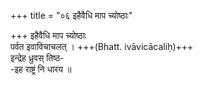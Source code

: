 +++
title = "०६ इहैवैधि माप च्योष्ठाः"

+++
इहैवैधि माप च्योष्ठाः  
पर्वत इवाविचाचलत् । +++(Bhatt. ivāvicācaliḥ)+++  
इन्द्रेह ध्रुवस् तिष्ठ-  
-इह राष्ट्रं नि धारय ॥